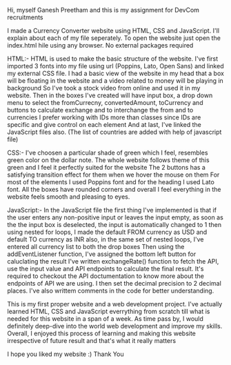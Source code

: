 Hi, myself Ganesh Preetham and this is my assignment for DevCom recruitments

I made a Currency Converter website using HTML, CSS and JavaScript. I'll explain about each of my file seperately.
To open the website just open the index.html hile using any browser. No external packages required

HTML:-
HTML is used to make the basic structure of the website.
I've first imported 3 fonts into my file using url (Poppins, Lato, Open Sans) and linked my external CSS file.
I had a basic view of the website in my head that a box will be floating in the website and a video related to money will be playing in background
So I've took a stock video from online and used it in my website.
Then in the boxes I've created will have input box, a drop down menu to select the fromCurrecny, convertedAmount, toCurrency and buttons to calculate exchange and to interchange the from and to currencies
I prefer working with IDs more than classes since IDs are specific and give control on each element
And at last, I've linked the JavaScript files also. (The list of countries are added with help of javascript file)

CSS:-
I've choosen a particular shade of green which I feel, resembles green color on the dollar note.
The whole website follows theme of this green and I feel it perfectly suited for the website
The 2 buttons has a satisfying transition effect for them when we hover the mouse on them
For most of the elements I used Poppins font and for the heading I used Lato font.
All the boxes have rounded corners and overall I feel everything in the website feels smooth and pleasing to eyes.

JavaScript:-
In the JavaScript file the first thing I've implemented is that if the user enters any non-positive input or leaves the input empty,
as soon as the the input box is deselected, the input is automatically changed to 1
then using nested for loops, I made the default FROM currency as USD and default TO currency as INR also, in the same set of nested loops, I've entered all currency list to both the drop boxes
Then using the addEventListener function, I've assigned the bottom left button for caluclating the result
I've written exchangeRate() function to fetch the API, use the input value and API endpoints to calculate the final result.
It's required to checkout the API doctumentation to know more about the endpoints of API we are using.
I then set the decimal precision to 2 decimal places.
I've also writtem comments in the code for better understanding.

This is my first proper website and a web development project. I've actually learned HTML, CSS and JavaScript everrything from scratch till what is needed for this website in a span of a week.
As time pass by, I would definitely deep-dive into the world web development and improve my skills.
Overall, I enjoyed this process of learning and making this website irrespective of future result and that's what it really matters

I hope you liked my website :)
Thank You
